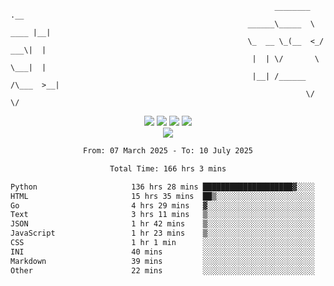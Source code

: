 ```
                                                           ________        .__ 
                                                     ______\_____  \  ____ |__|
                                                     \_  __ \_(__  <_/ ___\|  |
                                                      |  | \/       \  \___|  |
                                                      |__| /______  /\___  >__|
                                                                  \/     \/    
```

<div align="center">
  <img src="https://komarev.com/ghpvc/?username=r3ci&label=Profile%20views&color=000000&style=for-the-badge"/>
  <img src="https://img.shields.io/github/followers/R3CI?color=black&style=for-the-badge&logo=github&label=Follows"/>
  <img src="https://img.shields.io/github/stars/R3CI?color=black&style=for-the-badge&logo=github&label=Stars"/>
 
  <img src="https://github-widgetbox.vercel.app/api/profile?username=R3CI&data=followers,repositories,stars,commits&theme=rgb">
  <br>

  <img src="https://github-widgetbox.vercel.app/api/skills?languages=python,go,json&theme=rgb&includeNames=true">
  <br>
  
</p>

<!--START_SECTION:waka-->

```txt
From: 07 March 2025 - To: 10 July 2025

Total Time: 166 hrs 3 mins

Python                     136 hrs 28 mins ████████████████████▓░░░░   82.00 %
HTML                       15 hrs 35 mins  ██▒░░░░░░░░░░░░░░░░░░░░░░   09.37 %
Go                         4 hrs 29 mins   ▓░░░░░░░░░░░░░░░░░░░░░░░░   02.70 %
Text                       3 hrs 11 mins   ▒░░░░░░░░░░░░░░░░░░░░░░░░   01.92 %
JSON                       1 hr 42 mins    ▒░░░░░░░░░░░░░░░░░░░░░░░░   01.03 %
JavaScript                 1 hr 23 mins    ▒░░░░░░░░░░░░░░░░░░░░░░░░   00.84 %
CSS                        1 hr 1 min      ░░░░░░░░░░░░░░░░░░░░░░░░░   00.62 %
INI                        40 mins         ░░░░░░░░░░░░░░░░░░░░░░░░░   00.40 %
Markdown                   39 mins         ░░░░░░░░░░░░░░░░░░░░░░░░░   00.40 %
Other                      22 mins         ░░░░░░░░░░░░░░░░░░░░░░░░░   00.22 %
```

<!--END_SECTION:waka-->
